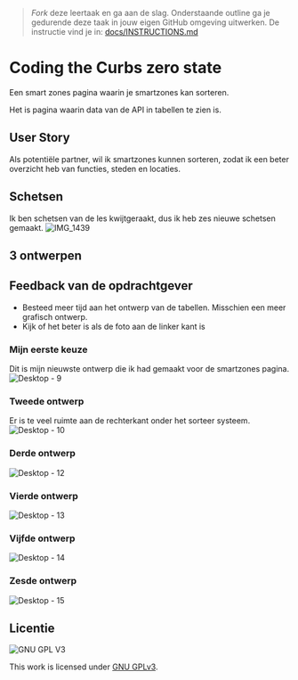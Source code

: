 > _Fork_ deze leertaak en ga aan de slag. Onderstaande outline ga je gedurende deze taak in jouw eigen GitHub omgeving uitwerken. De instructie vind je in: [docs/INSTRUCTIONS.md](docs/INSTRUCTIONS.md)

# Coding the Curbs zero state
Een smart zones pagina waarin je smartzones kan sorteren.

Het is pagina waarin data van de API in tabellen te zien is. 

## User Story
Als potentiële partner, wil ik smartzones kunnen sorteren, zodat ik een beter overzicht heb van functies, steden en locaties.

## Schetsen
Ik ben schetsen van de les kwijtgeraakt, dus ik heb zes nieuwe schetsen gemaakt.
![IMG_1439](https://user-images.githubusercontent.com/69635977/160085574-3a7398c7-839a-474d-b431-0abc77a04c86.jpg)

## 3 ontwerpen
## Feedback van de opdrachtgever
- Besteed meer tijd aan het ontwerp van de tabellen. Misschien een meer grafisch ontwerp.
- Kijk of het beter is als de foto aan de linker kant is
<!-- Toon de 3 ontwerpen die je in detai hebt uitgewerkt, leg de Visuele Hieratchie uit en noteer de feedback van de opdrachtgever -->
### Mijn eerste keuze
Dit is mijn nieuwste ontwerp die ik had gemaakt voor de smartzones pagina.
![Desktop - 9](https://user-images.githubusercontent.com/69635977/163678333-3def2fcf-ca16-4b84-9bb8-6a075d3070c0.png)

### Tweede ontwerp
Er is te veel ruimte aan de rechterkant onder het sorteer systeem.
![Desktop - 10](https://user-images.githubusercontent.com/69635977/163678328-15eedcd5-06db-4dc4-9614-51b53ec0e019.png)

### Derde ontwerp
![Desktop - 12](https://user-images.githubusercontent.com/69635977/163678323-d9e7a813-425a-4f9a-a739-08c3cfe1687e.png)

### Vierde ontwerp
![Desktop - 13](https://user-images.githubusercontent.com/69635977/163678322-ff79c365-a415-421a-a963-4ed5acd54181.png)

### Vijfde ontwerp
![Desktop - 14](https://user-images.githubusercontent.com/69635977/163678318-485c6d63-232f-4fdd-bf25-a5ea7428e01b.png)

### Zesde ontwerp
![Desktop - 15](https://user-images.githubusercontent.com/69635977/163678312-3758366a-3119-4d0d-bfa4-4b2664dd32ed.png)


## Licentie

![GNU GPL V3](https://www.gnu.org/graphics/gplv3-127x51.png)

This work is licensed under [GNU GPLv3](./LICENSE).
